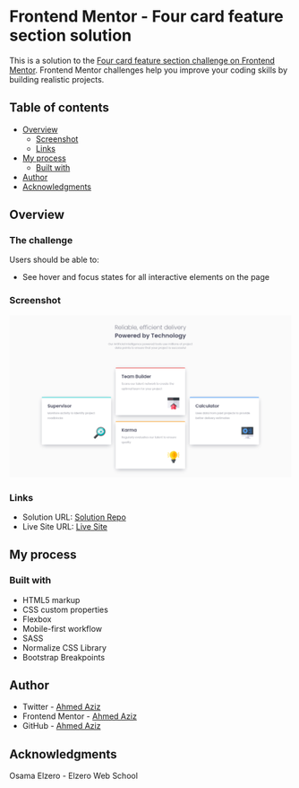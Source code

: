 # Frontend Mentor - Four card feature section solution

This is a solution to the [Four card feature section challenge on Frontend Mentor](https://www.frontendmentor.io/challenges/four-card-feature-section-weK1eFYK). Frontend Mentor challenges help you improve your coding skills by building realistic projects.

## Table of contents

- [Overview](#overview)
  - [Screenshot](#screenshot)
  - [Links](#links)
- [My process](#my-process)
  - [Built with](#built-with)
- [Author](#author)
- [Acknowledgments](#acknowledgments)

## Overview

### The challenge

Users should be able to:

- See hover and focus states for all interactive elements on the page

### Screenshot

![Preview Solution](my-solution.png)

### Links

- Solution URL: [Solution Repo](https://github.com/Abo3bazez/Four-Card-Feature-Section)
- Live Site URL: [Live Site](https://abo3bazez.github.io/Four-Card-Feature-Section/)

## My process

### Built with

- HTML5 markup
- CSS custom properties
- Flexbox
- Mobile-first workflow
- SASS
- Normalize CSS Library
- Bootstrap Breakpoints

## Author

- Twitter - [Ahmed Aziz](https://twitter.com/Abo_3bazez)
- Frontend Mentor - [Ahmed Aziz](https://www.frontendmentor.io/profile/Abo3bazez)
- GitHub - [Ahmed Aziz](https://github.com/Abo3bazez)

## Acknowledgments

Osama Elzero - Elzero Web School
